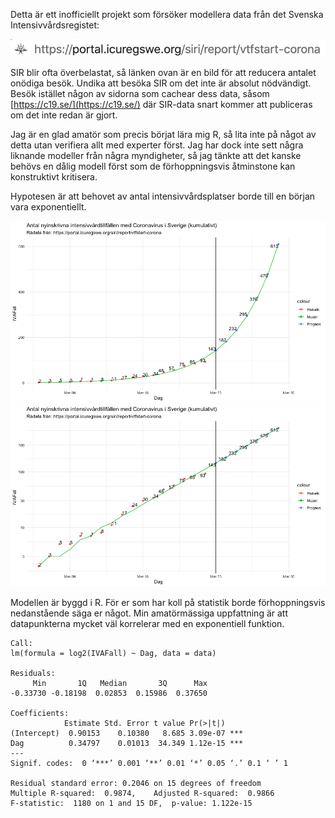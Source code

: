 Detta är ett inofficiellt projekt som försöker modellera data från det Svenska Intensivvårdsregistet:

![SIR url](https://github.com/joelonsql/sir/blob/master/sirurl.png?raw=true "SIR url")

SIR blir ofta överbelastat, så länken ovan är en bild för att reducera antalet onödiga besök. Undika att besöka SIR om det inte är absolut nödvändigt. Besök istället någon av sidorna som cachear dess data, såsom [https://c19.se/](https://c19.se/) där SIR-data snart kommer att publiceras om det inte redan är gjort.

Jag är en glad amatör som precis börjat lära mig R, så lita inte på något av detta utan verifiera allt med experter först. Jag har dock inte sett några liknande modeller från några myndigheter, så jag tänkte att det kanske behövs en dålig modell först som de förhoppningsvis åtminstone kan konstruktivt kritisera.

Hypotesen är att behovet av antal intensivvårdsplatser borde till en början vara exponentiellt.

![SIR modell Linear scale](https://github.com/joelonsql/sir/blob/master/sir_20200323_lin.png?raw=true "SIR modell Linear scale")
![SIR modell Logarithmic scale](https://github.com/joelonsql/sir/blob/master/sir_20200323_log.png?raw=true "SIR modell Logarithmic scale")

Modellen är byggd i R. För er som har koll på statistik borde förhoppningsvis nedanstående säga er något. Min amatörmässiga uppfattning är att datapunkterna mycket väl korrelerar med en exponentiell funktion.

```
Call:
lm(formula = log2(IVAFall) ~ Dag, data = data)

Residuals:
     Min       1Q   Median       3Q      Max 
-0.33730 -0.18198  0.02853  0.15986  0.37650 

Coefficients:
            Estimate Std. Error t value Pr(>|t|)    
(Intercept)  0.90153    0.10380   8.685 3.09e-07 ***
Dag          0.34797    0.01013  34.349 1.12e-15 ***
---
Signif. codes:  0 ‘***’ 0.001 ‘**’ 0.01 ‘*’ 0.05 ‘.’ 0.1 ‘ ’ 1

Residual standard error: 0.2046 on 15 degrees of freedom
Multiple R-squared:  0.9874,	Adjusted R-squared:  0.9866 
F-statistic:  1180 on 1 and 15 DF,  p-value: 1.122e-15
```

